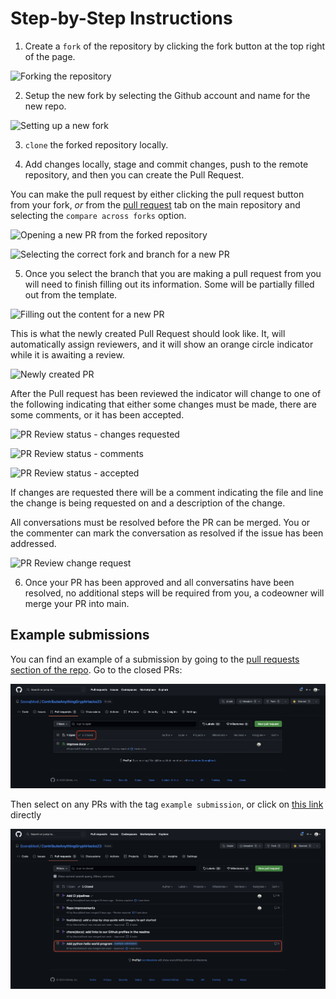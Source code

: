 
# Step-by-Step Instructions

1. Create a `fork` of the repository by clicking the fork button at the top right of the page.

![Forking the repository](assets/fork_button.png)


2. Setup the new fork by selecting the Github account and name for the new repo.

![Setting up a new fork](assets/fork_setup.png)

3. `clone` the forked repository locally.

4. Add changes locally, stage and commit changes, push to the remote repository, and then you can create the Pull Request.

You can make the pull request by either clicking the pull request button from your fork, _or_ from the [pull request](https://github.com/SoorajModi/ContributeAnythingGryphHacks23/pulls) tab on the main repository and selecting the `compare across forks` option.

![Opening a new PR from the forked repository](assets/fork_pull_requests.png)

![Selecting the correct fork and branch for a new PR](assets/open_pr_1.png)

5. Once you select the branch that you are making a pull request from you will need to finish filling out its information.
Some will be partially filled out from the template.

![Filling out the content for a new PR](assets/open_pr_2.png)

This is what the newly created Pull Request should look like. It, will automatically assign reviewers, and it will show an orange circle indicator while it is awaiting a review.

![Newly created PR](assets/open_pr_3.png)

After the Pull request has been reviewed the indicator will change to one of the following indicating that either some changes must be made, there are some comments, or it has been accepted.

![PR Review status - changes requested](assets/review_status_chage_request.png)

![PR Review status - comments](assets/review_status_comments.png)

![PR Review status - accepted](assets/review_status_accepted.png)

If changes are requested there will be a comment indicating the file and line the change is being requested on and a description of the change.

All conversations must be resolved before the PR can be merged. You or the commenter can mark the conversation as resolved if the issue has been addressed.

![PR Review change request](assets/pr_change_request.png)

6. Once your PR has been approved and all conversatins have been resolved, no additional steps will be required from you, a codeowner will merge your PR into main.

## Example submissions

You can find an example of a submission by going to the [pull requests section of the repo](https://github.com/SoorajModi/ContributeAnythingGryphHacks23/pulls). Go to the closed PRs:

![Repo pull requests](assets/repo_pull_requests.png)

Then select on any PRs with the tag `example submission`, or click on [this link](https://github.com/SoorajModi/ContributeAnythingGryphHacks23/pull/1) directly

![Example submission](assets/example_submission.png)
